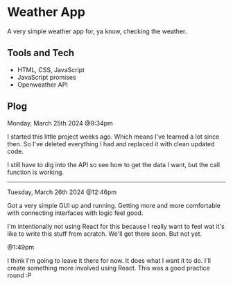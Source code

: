 # Weather App
A very simple weather app for, ya know, checking the weather.

## Tools and Tech
- HTML, CSS, JavaScript
- JavaScript promises
- Openweather API

## Plog

Monday, March 25th 2024 @9:34pm

I started this little project weeks ago. Which means I've learned a lot since then. So I've deleted everything I had and replaced it with clean updated code.

I still have to dig into the API so see how to get the data I want, but the call function is working.

---

Tuesday, March 26th 2024 @12:46pm

Got a very simple GUI up and running. Getting more and more comfortable with connecting interfaces with logic feel good.

I'm intentionally not using React for this because I really want to feel wat it's like to write this stuff from scratch. We'll get there soon. But not yet.

@1:49pm

I think I'm going to leave it there for now. It does what I want it to do. I'll create something more involved using React. This was a good practice round :P